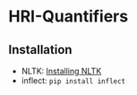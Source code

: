 # HRI-Quantifiers

## Installation

- NLTK: [Installing NLTK](https://www.nltk.org/install.html)
- inflect: `pip install inflect`
